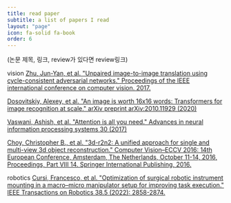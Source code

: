 ```yaml
---
title: read paper
subtitle: a list of papers I read
layout: "page"
icon: fa-solid fa-book
order: 6
---
```

(논문 제목, 링크, review가 있다면 review링크)

vision
[Zhu, Jun-Yan, et al. "Unpaired image-to-image translation using cycle-consistent adversarial networks." Proceedings of the IEEE international conference on computer vision. 2017.](https://arxiv.org/abs/1703.10593)    

[Dosovitskiy, Alexey, et al. "An image is worth 16x16 words: Transformers for image recognition at scale." arXiv preprint arXiv:2010.11929 (2020)](https://arxiv.org/abs/2010.11929)    

[Vaswani, Ashish, et al. "Attention is all you need." Advances in neural information processing systems 30 (2017)](https://arxiv.org/abs/1706.03762)   

[Choy, Christopher B., et al. "3d-r2n2: A unified approach for single and multi-view 3d object reconstruction." Computer Vision–ECCV 2016: 14th European Conference, Amsterdam, The Netherlands, October 11-14, 2016, Proceedings, Part VIII 14. Springer International Publishing, 2016.](https://arxiv.org/abs/1604.00449)

robotics
[Cursi, Francesco, et al. "Optimization of surgical robotic instrument mounting in a macro–micro manipulator setup for improving task execution." IEEE Transactions on Robotics 38.5 (2022): 2858-2874.](https://ieeexplore.ieee.org/abstract/document/9775992)